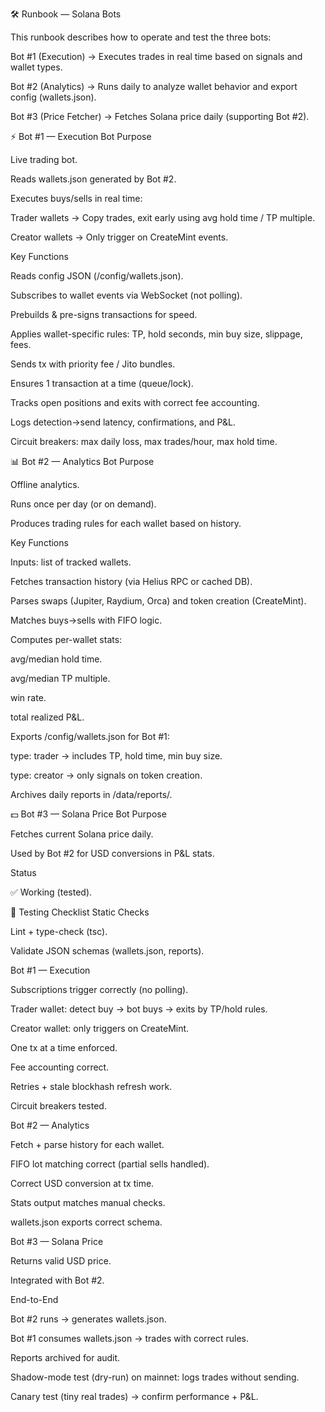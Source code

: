 🛠️ Runbook — Solana Bots

This runbook describes how to operate and test the three bots:

Bot #1 (Execution) → Executes trades in real time based on signals and wallet types.

Bot #2 (Analytics) → Runs daily to analyze wallet behavior and export config (wallets.json).

Bot #3 (Price Fetcher) → Fetches Solana price daily (supporting Bot #2).

⚡ Bot #1 — Execution Bot
Purpose

Live trading bot.

Reads wallets.json generated by Bot #2.

Executes buys/sells in real time:

Trader wallets → Copy trades, exit early using avg hold time / TP multiple.

Creator wallets → Only trigger on CreateMint events.

Key Functions

Reads config JSON (/config/wallets.json).

Subscribes to wallet events via WebSocket (not polling).

Prebuilds & pre-signs transactions for speed.

Applies wallet-specific rules: TP, hold seconds, min buy size, slippage, fees.

Sends tx with priority fee / Jito bundles.

Ensures 1 transaction at a time (queue/lock).

Tracks open positions and exits with correct fee accounting.

Logs detection→send latency, confirmations, and P&L.

Circuit breakers: max daily loss, max trades/hour, max hold time.

📊 Bot #2 — Analytics Bot
Purpose

Offline analytics.

Runs once per day (or on demand).

Produces trading rules for each wallet based on history.

Key Functions

Inputs: list of tracked wallets.

Fetches transaction history (via Helius RPC or cached DB).

Parses swaps (Jupiter, Raydium, Orca) and token creation (CreateMint).

Matches buys→sells with FIFO logic.

Computes per-wallet stats:

avg/median hold time.

avg/median TP multiple.

win rate.

total realized P&L.

Exports /config/wallets.json for Bot #1:

type: trader → includes TP, hold time, min buy size.

type: creator → only signals on token creation.

Archives daily reports in /data/reports/.

💵 Bot #3 — Solana Price Bot
Purpose

Fetches current Solana price daily.

Used by Bot #2 for USD conversions in P&L stats.

Status

✅ Working (tested).

🧪 Testing Checklist
Static Checks

 Lint + type-check (tsc).

 Validate JSON schemas (wallets.json, reports).

Bot #1 — Execution

 Subscriptions trigger correctly (no polling).

 Trader wallet: detect buy → bot buys → exits by TP/hold rules.

 Creator wallet: only triggers on CreateMint.

 One tx at a time enforced.

 Fee accounting correct.

 Retries + stale blockhash refresh work.

 Circuit breakers tested.

Bot #2 — Analytics

 Fetch + parse history for each wallet.

 FIFO lot matching correct (partial sells handled).

 Correct USD conversion at tx time.

 Stats output matches manual checks.

 wallets.json exports correct schema.

Bot #3 — Solana Price

 Returns valid USD price.

 Integrated with Bot #2.

End-to-End

 Bot #2 runs → generates wallets.json.

 Bot #1 consumes wallets.json → trades with correct rules.

 Reports archived for audit.

 Shadow-mode test (dry-run) on mainnet: logs trades without sending.

 Canary test (tiny real trades) → confirm performance + P&L.